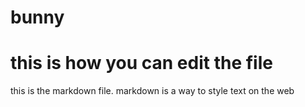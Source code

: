 # bunny
# this is how you can edit the file
this is the markdown file.  markdown is a way to style text on the web
